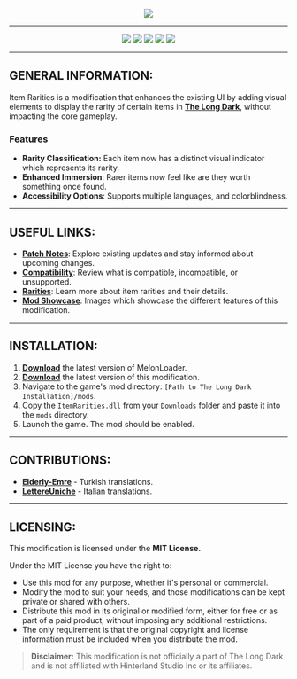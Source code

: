 <p align="center">
    <a href="#"><img src="https://raw.githubusercontent.com/Deaadman/ItemRarities/release/Images/TitleCardGitHub.png"></a>

---

<p align="center">
    <a href="https://github.com/Deaadman/ItemRarities/releases/latest"><img src="https://img.shields.io/github/v/release/Deaadman/ItemRarities?label=latest&style=for-the-badge"></a>
	<a href="https://github.com/Deaadman/ItemRarities/releases"><img src="https://img.shields.io/github/downloads/Deaadman/ItemRarities/total.svg?style=for-the-badge"></a>
	<a href="https://github.com/Deaadman/ItemRarities/releases"><img src="https://img.shields.io/github/downloads/Deaadman/ItemRarities/latest/total.svg?style=for-the-badge"></a>
	<a href="https://github.com/Deaadman/ItemRarities/issues"><img src="https://img.shields.io/github/issues/Deaadman/ItemRarities?style=for-the-badge"></a>
	<img src="https://img.shields.io/badge/Translated-15.79%25-red?style=for-the-badge">

---

## GENERAL INFORMATION:

Item Rarities is a modification that enhances the existing UI by adding visual elements to display the rarity of certain items in [**The Long Dark**](https://www.hinterlandgames.com/the-long-dark/), without impacting the core gameplay.

### Features
-  **Rarity Classification:** Each item now has a distinct visual indicator which represents its rarity.
-  **Enhanced Immersion**: Rarer items now feel like are they worth something once found.
-  **Accessibility Options**: Supports multiple languages, and colorblindness.

---

## USEFUL LINKS:

- [**Patch Notes**](https://github.com/Deaadman/ItemRarities/blob/release/Information/PatchNotes.md): Explore existing updates and stay informed about upcoming changes.
- [**Compatibility**](https://github.com/Deaadman/ItemRarities/blob/release/Information/Compatibility.md): Review what is compatible, incompatible, or unsupported.
- [**Rarities**](https://github.com/Deaadman/ItemRarities/blob/release/Information/Rarities.md): Learn more about item rarities and their details.
- [**Mod Showcase**](https://github.com/Deaadman/ItemRarities/blob/release/Information/Showcase.md): Images which showcase the different features of this modification.

---

## INSTALLATION:

1. [**Download**](https://github.com/LavaGang/MelonLoader/releases/latest/download/MelonLoader.Installer.exe) the latest version of MelonLoader.
2. [**Download**](https://github.com/Deaadman/ItemRarities/releases/latest/download/ItemRarities.dll) the latest version of this modification.
3. Navigate to the game's mod directory: `[Path to The Long Dark Installation]/mods`.
4. Copy the `ItemRarities.dll` from your `Downloads` folder and paste it into the `mods` directory.
5. Launch the game. The mod should be enabled.

---

## CONTRIBUTIONS:

- [**Elderly-Emre**](https://github.com/Elderly-Emre) - Turkish translations.
- [**LettereUniche**](https://github.com/LettereUniche) - Italian translations.

---

## LICENSING:
This modification is licensed under the **MIT License.**

Under the MIT License you have the right to:

- Use this mod for any purpose, whether it's personal or commercial.
- Modify the mod to suit your needs, and those modifications can be kept private or shared with others.
- Distribute this mod in its original or modified form, either for free or as part of a paid product, without imposing any additional restrictions.
- The only requirement is that the original copyright and license information must be included when you distribute the mod.

>**Disclaimer:** This modification is not officially a part of The Long Dark and is not affiliated with Hinterland Studio Inc or its affiliates.